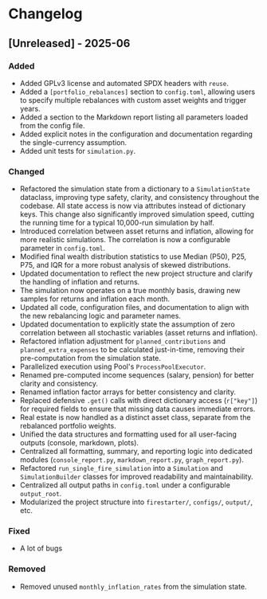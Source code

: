 # Changelog

## [Unreleased] - 2025-06

### Added

- Added GPLv3 license and automated SPDX headers with `reuse`.
- Added a `[portfolio_rebalances]` section to `config.toml`, allowing users to specify multiple
  rebalances with custom asset weights and trigger years.
- Added a section to the Markdown report listing all parameters loaded from the config file.
- Added explicit notes in the configuration and documentation regarding the single-currency
  assumption.
- Added unit tests for `simulation.py`.

### Changed

- Refactored the simulation state from a dictionary to a `SimulationState` dataclass, improving type
  safety, clarity, and consistency throughout the codebase. All state access is now via attributes
  instead of dictionary keys. This change also significantly improved simulation speed, cutting the
  running time for a typical 10,000-run simulation by half.
- Introduced correlation between asset returns and inflation, allowing for more realistic
  simulations. The correlation is now a configurable parameter in `config.toml`.
- Modified final wealth distribution statistics to use Median (P50), P25, P75, and IQR for a more
  robust analysis of skewed distributions.
- Updated documentation to reflect the new project structure and clarify the handling of inflation
  and returns.
- The simulation now operates on a true monthly basis, drawing new samples for returns and inflation
  each month.
- Updated all code, configuration files, and documentation to align with the new rebalancing logic
  and parameter names.
- Updated documentation to explicitly state the assumption of zero correlation between all
  stochastic variables (asset returns and inflation).
- Refactored inflation adjustment for `planned_contributions` and `planned_extra_expenses` to be
  calculated just-in-time, removing their pre-computation from the simulation state.
- Parallelized execution using Pool's `ProcessPoolExecutor`.
- Renamed pre-computed income sequences (salary, pension) for better clarity and consistency.
- Renamed inflation factor arrays for better consistency and clarity.
- Replaced defensive `.get()` calls with direct dictionary access (`r["key"]`) for required fields
  to ensure that missing data causes immediate errors.
- Real estate is now handled as a distinct asset class, separate from the rebalanced portfolio
  weights.
- Unified the data structures and formatting used for all user-facing outputs (console, markdown,
  plots).
- Centralized all formatting, summary, and reporting logic into dedicated modules
  (`console_report.py`, `markdown_report.py`, `graph_report.py`).
- Refactored `run_single_fire_simulation` into a `Simulation` and `SimulationBuilder` classes for
  improved readability and maintainability.
- Centralized all output paths in `config.toml` under a configurable `output_root`.
- Modularized the project structure into `firestarter/`, `configs/`, `output/`, etc.

### Fixed

- A lot of bugs

### Removed

- Removed unused `monthly_inflation_rates` from the simulation state.
